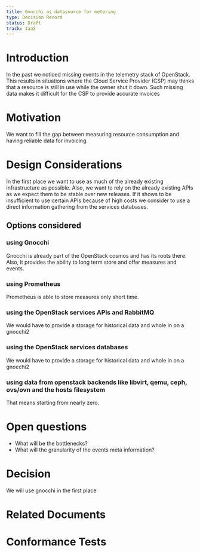```yaml
---
title: Gnocchi as datasource for metering
type: Decision Record
status: Draft
track: IaaS
---
```



# Introduction

In the past we noticed missing events in the telemetry stack of OpenStack. This results in situations where the Cloud Service Provider (CSP) may thinks that a resource is still in use while the owner shut it down.
Such missing data makes it difficult for the CSP to provide accurate invoices

# Motivation

We want to fill the gap between measuring resource consumption and having reliable data for invoicing.

# Design Considerations

In the first place we want to use as much of the already existing infrastructure as possible.
Also, we want to rely on the already existing APIs as we expect them to be stable over new releases.
If it shows to be insufficient to use certain APIs because of high costs we consider to use a direct information gathering from the services databases.

## Options considered

### using Gnocchi

Gnocchi is already part of the OpenStack cosmos and has its roots there.
Also, it provides the ability to long term store and offer measures and events.

### using Prometheus

Prometheus is able to store measures only short time. 

### using the OpenStack services APIs and RabbitMQ

We would have to provide a storage for historical data and whole in on a gnocchi2

### using the OpenStack services databases

We would have to provide a storage for historical data and whole in on a gnocchi2

### using data from openstack backends like libvirt, qemu, ceph, ovs/ovn and the hosts filesystem 

That means starting from nearly zero.

# Open questions

* What will be the bottlenecks?
* What will the granularity of the events meta information?



# Decision

We will use gnocchi in the first place

# Related Documents


# Conformance Tests

